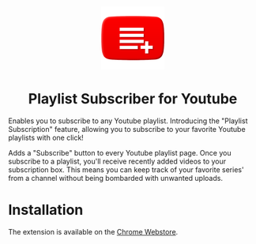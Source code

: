 <div align="center">
 <img src="icons/YTPlaylistSubscriber128px.png">
</div>
<h1 align="center">Playlist Subscriber for Youtube</h1>

Enables you to subscribe to any Youtube playlist.
Introducing the "Playlist Subscription" feature, allowing you to subscribe to your favorite Youtube playlists with one click!

Adds a "Subscribe" button to every Youtube playlist page. Once you subscribe to a playlist, you'll receive recently added videos to your subscription box. This means you can keep track of your favorite series' from a channel without being bombarded with unwanted uploads.

<h1>Installation</h1> 
The extension is available on the <a href = "https://chrome.google.com/webstore/detail/playlist-subscriber-for-y/hfodjopaffebgnlmlbmambdfcjbjbjgm">Chrome Webstore</a>.
